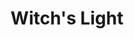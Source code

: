 ---
layout: gamepage
lang: "en"
title: "Witch's Light"

game: "The Game"
game-description: "🐀 Turn into a rat in the moonlight<br>
🐀 Kill the guards<br>
🐀 Keep your health under control<br>
🔮 Turn back into a witch in the torch light<br>
🔮 Hide from the guards<br>
🩸 Your health determines your bleeding<br>
🩸 Escape the prison!<br>"

development: "The Development"
development-description: "wa"

controls: "Controls"
controls-description: "⌨️ WASD to move<br>
🎮 Left joystick to move"

credits: "Credits"
credits-description: "🔥 Gameplay video music: Behind the Curtain of Deceit by StudioKolomna"

cover_image: "/assets/WitchsLight/witchslight_banner.png"
background_image: "/assets/WitchsLight/witchslight_background.png"
background_color: "#615aed"

gallery:
  - "/assets/WitchsLight/1.jpg"

lang_links:
  it: "/it/projects/witchslight.html"
  en: "/en/projects/witchslight.html"

font: "/assets/WitchsLight/Rakkas-Regular.ttf"
---